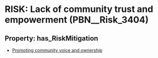 # RISK: __Lack of community trust and empowerment__ (PBN__Risk_3404)

## Property: has_RiskMitigation

* [Promoting community voice and ownership](PBN__Mitigation_2266)

